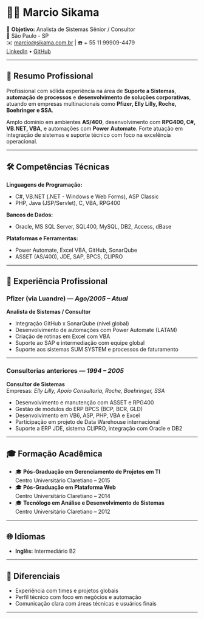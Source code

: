 # 👨‍💼 Marcio Sikama

🎯 **Objetivo:** Analista de Sistemas Sênior / Consultor  
📍 São Paulo - SP  
✉️ marcio@sikama.com.br | ☎️ + 55 11 99909-4479  
[LinkedIn](https://www.linkedin.com/in/m%C3%A1rcio-sikama-0054b9/) • [GitHub](https://github.com/msikama)

---

## 🧾 Resumo Profissional

Profissional com sólida experiência na área de **Suporte a Sistemas**, **automação de processos** e **desenvolvimento de soluções corporativas**, atuando em empresas multinacionais como **Pfizer, Elly Lilly, Roche, Boehringer e SSA**.

Amplo domínio em ambientes **AS/400**, desenvolvimento com **RPG400, C#, VB.NET, VBA**, e automações com **Power Automate**. Forte atuação em integração de sistemas e suporte técnico com foco na excelência operacional.

---

## 🛠️ Competências Técnicas

**Linguagens de Programação:**  
- C#, VB.NET (.NET - Windows e Web Forms), ASP Classic  
- PHP, Java (JSP/Servlet), C, VBA, RPG400  

**Bancos de Dados:**  
- Oracle, MS SQL Server, SQL400, MySQL, DB2, Access, dBase  

**Plataformas e Ferramentas:**  
- Power Automate, Excel VBA, GitHub, SonarQube  
- ASSET (AS/400), JDE, SAP, BPCS, CLIPRO  

---

## 💼 Experiência Profissional

### Pfizer (via Luandre) — *Ago/2005 – Atual*  
**Analista de Sistemas / Consultor**
- Integração GitHub x SonarQube (nível global)  
- Desenvolvimento de automações com Power Automate (LATAM)  
- Criação de rotinas em Excel com VBA  
- Suporte ao SAP e intermediação com equipe global  
- Suporte aos sistemas SUM SYSTEM e processos de faturamento  

---

### Consultorias anteriores — *1994 – 2005*  
**Consultor de Sistemas**  
Empresas: *Elly Lilly, Apoio Consultoria, Roche, Boehringer, SSA*  
- Desenvolvimento e manutenção com ASSET e RPG400  
- Gestão de módulos do ERP BPCS (BCP, BCR, GLD)  
- Desenvolvimento em VB6, ASP, PHP, VBA e Excel  
- Participação em projeto de Data Warehouse internacional  
- Suporte a ERP JDE, sistema CLIPRO, integração com Oracle e DB2

---

## 🎓 Formação Acadêmica

- 🎓 **Pós-Graduação em Gerenciamento de Projetos em TI**  
  Centro Universitário Claretiano – 2015  
- 🎓 **Pós-Graduação em Plataforma Web**  
  Centro Universitário Claretiano – 2014  
- 🎓 **Tecnólogo em Análise e Desenvolvimento de Sistemas**  
  Centro Universitário Claretiano – 2012  

---

## 🌐 Idiomas

- **Inglês:** Intermediário B2

---

## 🚀 Diferenciais

- Experiência com times e projetos globais  
- Perfil técnico com foco em negócios e automação  
- Comunicação clara com áreas técnicas e usuários finais  

---
